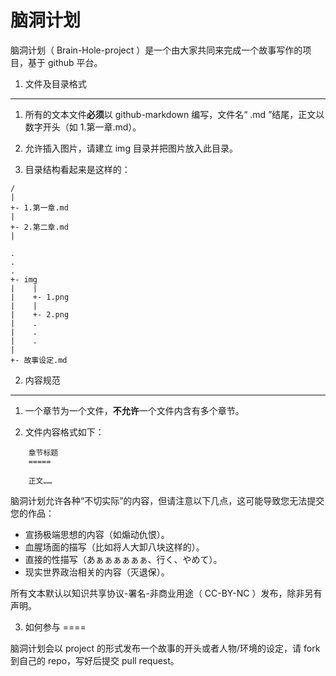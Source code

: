 脑洞计划
=====

脑洞计划（ Brain-Hole-project ）是一个由大家共同来完成一个故事写作的项目，基于 github 平台。

1. 文件及目录格式
----

1. 所有的文本文件**必须**以 github-markdown 编写，文件名“ .md ”结尾，正文以数字开头（如 1.第一章.md）。

2. 允许插入图片，请建立 img 目录并把图片放入此目录。

3. 目录结构看起来是这样的：
```
/
|
+- 1.第一章.md
|
+- 2.第二章.md
|

.
.
.
+- img
|    |
|    +- 1.png
|    |
|    +- 2.png
|    .
|    .
|    .
|
+- 故事设定.md

```

2. 内容规范
----

1. 一个章节为一个文件，**不允许**一个文件内含有多个章节。

2. 文件内容格式如下：
```
    章节标题
    =====

    正文……
```

脑洞计划允许各种“不切实际”的内容，但请注意以下几点，这可能导致您无法提交您的作品：

   * 宣扬极端思想的内容（如煽动仇恨）。
   * 血腥场面的描写（比如将人大卸八块这样的）。
   * 直接的性描写（あぁぁぁぁぁぁ、行く、やめて）。
   * 现实世界政治相关的内容（灭退保）。

所有文本默认以知识共享协议-署名-非商业用途（ CC-BY-NC ）发布，除非另有声明。

3. 如何参与
====

脑洞计划会以 project 的形式发布一个故事的开头或者人物/环境的设定，请 fork 到自己的 repo，写好后提交 pull request。
